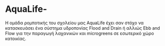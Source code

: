 # AquaLife-

Η ομάδα ρομποτικής του σχολείου μας AquaLife έχει σαν στόχο να κατασκευάσει ένα σύστημα υδροπονίας Flood and Drain ή αλλιώς Ebb and Flow για την παραγωγή λαχανικών και microgreens σε εσωτερικό χώρο κατοικίας. 
